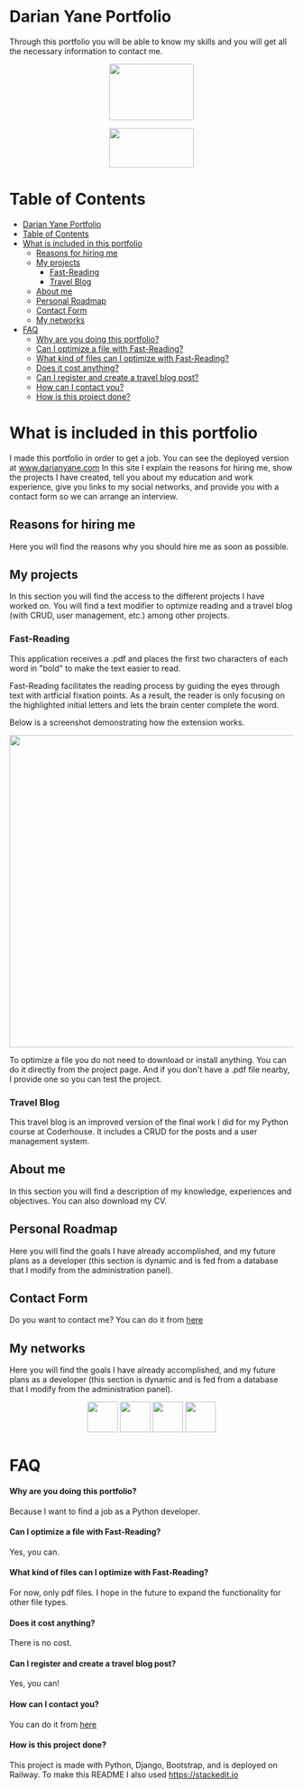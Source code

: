 # Darian Yane Portfolio
Through this portfolio you will be able to know my skills and you will get all the necessary information to contact me.

<p align="center">
<a href="https://www.darianyane.com/#Contact" target="_blank"><img src="https://www.dreamcatcherslifecoach.com/images/Contact_Me_Button-ID-9c13fed2-07d1-456f-c41d-2772ed696194.png" style="width: 150px; height: 100px;" width="150" height="100" /></a>
</p>
<p align="center">
<a href="https://www.linkedin.com/in/darian-yane/" target="_blank"><img src="https://blog.jdrgroup.co.uk/hs-fs/hubfs/How%20To%20Use%20a%20LinkedIn%20Email%20Button.png?width=387&name=How%20To%20Use%20a%20LinkedIn%20Email%20Button.png" style="width: 150px; height: 70px;" width="150" height="70" /></a>
</p>

# Table of Contents
- [Darian Yane Portfolio](#darian-yane-portfolio)
- [Table of Contents](#table-of-contents)
- [What is included in this portfolio](#what-is-included-in-this-portfolio)
  - [Reasons for hiring me](#reasons-for-hiring-me)
  - [My projects](#my-projects)
	  - [Fast-Reading](#fast-reading)
	  - [Travel Blog](#travel-blog)
  - [About me](#about-me)
  - [Personal Roadmap](#personal-roadmap)
  - [Contact Form](#contact-form)
  - [My networks](#my-networks)
- [FAQ](#faq)
    - [Why are you doing this portfolio?](#why-are-you-doing-this-portfolio?)
    - [Can I optimize a file with Fast-Reading?](#can-i-optimize-a-file-with-fast-reading?)
    - [What kind of files can I optimize with Fast-Reading?](#what-kind-of-files-can-i-optimize-with-fast-reading?)
    - [Does it cost anything?](#does-it-cost-anything?)
    - [Can I register and create a travel blog post?](#can-i-register-and-create-a-travel-blog-post?)
    - [How can I contact you?](#how-can-i-contact-you?)
    - [How is this project done?](#how-is-this-project-done?)
 

# What is included in this portfolio
I made this portfolio in order to get a job. You can see the deployed version at www.darianyane.com
In this site I explain the reasons for hiring me, show the projects I have created, tell you about my education and work experience, give you links to my social networks, and provide you with a contact form so we can arrange an interview.

## Reasons for hiring me
Here you will find the reasons why you should hire me as soon as possible.

## My projects
In this section you will find the access to the different projects I have worked on. You will find a text modifier to optimize reading and a travel blog (with CRUD, user management, etc.) among other projects.

### Fast-Reading
This application receives a .pdf and places the first two characters of each word in "bold" to make the text easier to read.

Fast-Reading facilitates the reading process by guiding the eyes through text with artficial fixation points. As a result, the reader is only focusing on the highlighted initial letters and lets the brain center complete the word.

Below is a screenshot demonstrating how the extension works.

<p align="center">
<a><img src="https://www.darianyane.com/static/assets/img/after.jpg" style="width: 554px; height: 554px;" width="554" height="554" /></a>
</p>


To optimize a file you do not need to download or install anything. You can do it directly from the project page. And if you don't have a .pdf file nearby, I provide one so you can test the project.

### Travel Blog
This travel blog is an improved version of the final work I did for my Python course at Coderhouse. It includes a CRUD for the posts and a user management system.

## About me
In this section you will find a description of my knowledge, experiences and objectives. You can also download my CV.

## Personal Roadmap
Here you will find the goals I have already accomplished, and my future plans as a developer (this section is dynamic and is fed from a database that I modify from the administration panel).

## Contact Form
Do you want to contact me? You can do it from [here](https://www.darianyane.com/#Contact) 

## My networks
Here you will find the goals I have already accomplished, and my future plans as a developer (this section is dynamic and is fed from a database that I modify from the administration panel).
<p align="center">
<a href="https://www.linkedin.com/in/darian-yane/" target="_blank"><img src="https://cdn-icons-png.flaticon.com/128/3536/3536505.png" style="width: 54px; height: 54px;" width="54" height="54" /></a>
<a href="https://www.youtube.com/c/DarianInvierte" target="_blank"><img src="https://cdn-icons-png.flaticon.com/128/2111/2111748.png" style="width: 54px; height: 54px;" width="54" height="54" /></a>
<a href="https://twitter.com/DarianInvierte"><img src="https://cdn-icons-png.flaticon.com/128/3670/3670211.png" style="width: 54px; height: 54px;" width="54" height="54" /></a>
<a href="https://github.com/DarianYane" target="_blank"><img src="https://cdn-icons-png.flaticon.com/128/536/536452.png" style="width: 54px; height: 54px;" width="54" height="54" /></a>
</p>


# FAQ

#### Why are you doing this portfolio?
Because I want to find a job as a Python developer.

#### Can I optimize a file with Fast-Reading?
Yes, you can.

#### What kind of files can I optimize with Fast-Reading?
For now, only pdf files. I hope in the future to expand the functionality for other file types.

#### Does it cost anything?
There is no cost.

#### Can I register and create a travel blog post?
Yes, you can!

#### How can I contact you?
You can do it from [here](https://www.darianyane.com/#Contact) 

#### How is this project done?
This project is made with Python, Django, Bootstrap, and is deployed on Railway.
To make this README I also used https://stackedit.io